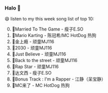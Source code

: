 

### Halo 👋

😄 listen to my this week song list of top 10:

0. 🌈Married To The Game - 瘦子E.SO
1. 🌈Mario Karting - 陈冠希/MC HotDog 热狗
2. 🌈金上瘾 - 顽童MJ116
3. 🌈2030 - 顽童MJ116
4. 🌈Just Believe - 顽童MJ116
5. 🌈Back to the street - 顽童MJ116
6. 🌈Rap Star - 顽童MJ116
7. 🌈达文西 - 瘦子E.SO
8. 🌈Bonus Track : I'm a Rapper - 江静（呆宝静）
9. 🌈MC来了 - MC HotDog 热狗

